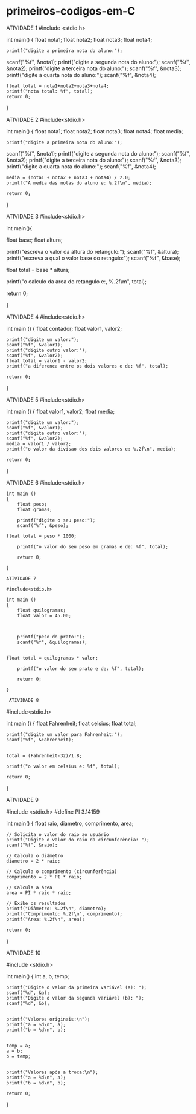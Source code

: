# primeiros-codigos-em-C
ATIVIDADE 1
#include <stdio.h>

int main() {
	float nota1;
	float nota2;
	float nota3;
	float nota4;
	
	printf("digite a primeira nota do aluno:");
scanf("%f", &nota1);
	printf("digite a segunda nota do aluno:");
	scanf("%f", &nota2);
	printf("digite a terceira nota do aluno:");
	scanf("%f", &nota3);
	printf("digite a quarta nota do aluno:");
	scanf("%f", &nota4);
	
	float total = nota1+nota2+nota3+nota4;
	printf("nota total: %f", total);
	return 0;
}

ATIVIDADE 2
#include<stdio.h>

int main() {
	float nota1;
	float nota2;
	float nota3;
	float nota4;
	float media;
	
	printf("digite a primeira nota do aluno:");
scanf("%f", &nota1);
	printf("digite a segunda nota do aluno:");
	scanf("%f", &nota2);
	printf("digite a terceira nota do aluno:");
	scanf("%f", &nota3);
	printf("digite a quarta nota do aluno:");
	scanf("%f", &nota4);

	media = (nota1 + nota2 + nota3 + nota4) / 2.0;
	printf("A media das notas do aluno e: %.2f\n", media);

	return 0;
}

ATIVIDADE 3
#include<stdio.h>

int main(){
	
float base;
float altura;

printf("escreva o valor da altura do retangulo:");
scanf("%f", &altura);
printf("escreva a qual o valor base do retngulo:");
scanf("%f", &base);

float total = base * altura;

printf("o calculo da area do retangulo e:, %.2f\m", total);

return 0;

}

ATIVIDADE 4
#include<stdio.h>

int main ()
{
	float contador;
    float valor1, valor2;
    
    printf("digite um valor:");
    scanf("%f", &valor1);
    printf("digite outro valor:");
    scanf("%f", &valor2);
    float total = valor1 - valor2;
    printf("a diferenca entre os dois valores e de: %f", total);
 
    return 0;
    
}

ATIVIDADE 5
#include<stdio.h>

int main ()
{
    float valor1, valor2;
    float media;
	    
    printf("digite um valor:");
    scanf("%f", &valor1);
    printf("digite outro valor:");
    scanf("%f", &valor2);
    media = valor1 / valor2;
    printf("o valor da divisao dos dois valores e: %.2f\n", media);
 
    return 0;
    
}

 ATIVIDADE 6
 	#include<stdio.h>
	
	int main ()
	{
	    float peso;
	    float gramas;
		    
	    printf("digite o seu peso:");
	    scanf("%f", &peso);
	    
	float total = peso * 1000;
	    
	    printf("o valor do seu peso em gramas e de: %f", total);
	 
	    return 0;
	    
	}
	
	ATIVIDADE 7

 	#include<stdio.h>
	
	int main ()
	{
	    float quilogramas;
	    float valor = 45.00;
	    
	    
		    
	    printf("peso do prato:");
	    scanf("%f", &quilogramas);
	    
	    
	float total = quilogramas * valor;
	    
	    printf("o valor do seu prato e de: %f", total);
	 
	    return 0;
	    
	}
	
	 ATIVIDADE 8

  #include<stdio.h>

int main ()
{
    float Fahrenheit;
    float celsius;
    float total;
    
    
    
	    
    printf("digite um valor para Fahrenheit:");
    scanf("%f", &Fahrenheit);
    
    
    total = (Fahrenheit-32)/1.8;
    
    printf("o valor em celsius e: %f", total);
 
    return 0;
    
}

ATIVIDADE 9

#include <stdio.h>
#define PI 3.14159

int main() {
    float raio, diametro, comprimento, area;

    // Solicita o valor do raio ao usuário
    printf("Digite o valor do raio da circunferência: ");
    scanf("%f", &raio);

    // Calcula o diâmetro
    diametro = 2 * raio;

    // Calcula o comprimento (circunferência)
    comprimento = 2 * PI * raio;

    // Calcula a área
    area = PI * raio * raio;

    // Exibe os resultados
    printf("Diâmetro: %.2f\n", diametro);
    printf("Comprimento: %.2f\n", comprimento);
    printf("Área: %.2f\n", area);

    return 0;
}

ATIVIDADE 10

#include <stdio.h>

int main() {
    int a, b, temp;

    
    printf("Digite o valor da primeira variável (a): ");
    scanf("%d", &a);
    printf("Digite o valor da segunda variável (b): ");
    scanf("%d", &b);

    
    printf("Valores originais:\n");
    printf("a = %d\n", a);
    printf("b = %d\n", b);

    
    temp = a;
    a = b;
    b = temp;

    
    printf("Valores após a troca:\n");
    printf("a = %d\n", a);
    printf("b = %d\n", b);

    return 0;
}
